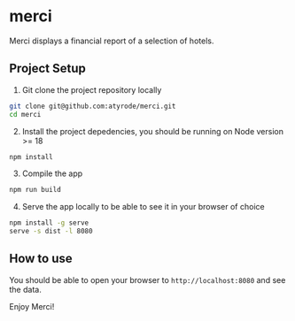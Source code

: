 # merci

Merci displays a financial report of a selection of hotels.

## Project Setup

1. Git clone the project repository locally
```sh
git clone git@github.com:atyrode/merci.git
cd merci
```

2. Install the project depedencies, you should be running on Node version >= 18
```sh
npm install
```

3. Compile the app
```sh
npm run build
```

4. Serve the app locally to be able to see it in your browser of choice
```sh
npm install -g serve
serve -s dist -l 8080
```

## How to use

You should be able to open your browser to `http://localhost:8080` and see the data.

Enjoy Merci!